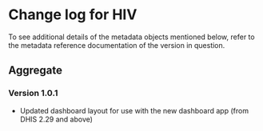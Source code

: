 # Change log for HIV
To see additional details of the metadata objects mentioned below, refer to the metadata reference documentation of the version in question.

## Aggregate

### Version 1.0.1
* Updated dashboard layout for use with the new dashboard app (from DHIS 2.29 and above)
